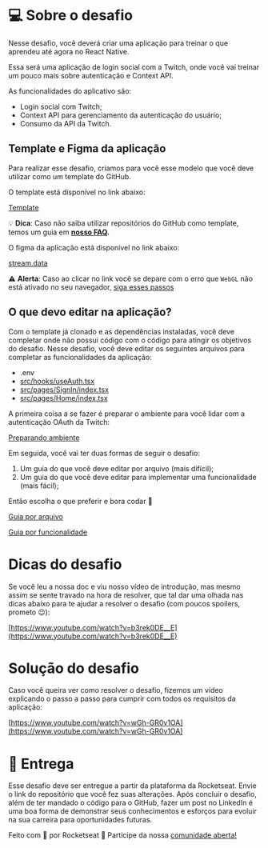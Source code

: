 # 💻 Sobre o desafio

Nesse desafio, você deverá criar uma aplicação para treinar o que aprendeu até agora no React Native.

Essa será uma aplicação de login social com a Twitch, onde você vai treinar um pouco mais sobre autenticação e Context API.

As funcionalidades do aplicativo são:

- Login social com Twitch;
- Context API para gerenciamento da autenticação do usuário;
- Consumo da API da Twitch.

## Template e Figma da aplicação

Para realizar esse desafio, criamos para você esse modelo que você deve utilizar como um template do GitHub.

O template está disponível no link abaixo:

[Template](https://github.com/rocketseat-education/ignite-template-react-native-stream-data)

<aside>

💡 **Dica**: Caso não saiba utilizar repositórios do GitHub como template, temos um guia em **[nosso FAQ](https://www.notion.so/FAQ-Desafios-ddd8fcdf2339436a816a0d9e45767664).**

</aside>

O figma da aplicação está disponível no link abaixo:

[stream.data](https://www.figma.com/file/9wO1lxhFYquTULXSt6TiPn/stream.data/duplicate)

<aside>

⚠️ **Alerta**: Caso ao clicar no link você se depare com o erro que `WebGL` não está ativado no seu navegador, [siga esses passos](https://help.figma.com/hc/en-us/articles/360039828614#Enable_WebGL)

</aside>

## O que devo editar na aplicação?

Com o template já clonado e as dependências instaladas, você deve completar onde não possui código com o código para atingir os objetivos do desafio. Nesse desafio, você deve editar os seguintes arquivos para completar as funcionalidades da aplicação:

- .env
- [src/hooks/useAuth.tsx](https://github.com/rocketseat-education/ignite-template-react-native-stream-data/blob/master/src/hooks/useAuth.tsx)
- [src/pages/SignIn/index.tsx](https://github.com/rocketseat-education/ignite-template-react-native-stream-data/blob/master/src/screens/SignIn/index.tsx)
- [src/pages/Home/index.tsx](https://github.com/rocketseat-education/ignite-template-react-native-stream-data/blob/master/src/screens/Home/index.tsx)

A primeira coisa a se fazer é preparar o ambiente para você lidar com a autenticação OAuth da Twitch:

[Preparando ambiente](https://www.notion.so/Preparando-ambiente-3ca815f6798f45b1a92f76a41d59c7bb)

Em seguida, você vai ter duas formas de seguir o desafio:

1. Um guia do que você deve editar por arquivo (mais difícil);
2. Um guia do que você deve editar para implementar uma funcionalidade (mais fácil);

Então escolha o que preferir e bora codar 🚀

[Guia por arquivo](https://www.notion.so/Guia-por-arquivo-7dfcc88829034e54a285e24bf6b94e36)

[Guia por funcionalidade](https://www.notion.so/Guia-por-funcionalidade-9d741030745d43d384c6d8fc1d033a22)

# Dicas do desafio

Se você leu a nossa doc e viu nosso vídeo de introdução, mas mesmo assim se sente travado na hora de resolver, que tal dar uma olhada nas dicas abaixo para te ajudar a resolver o desafio (com poucos spoilers, prometo 😉):

[https://www.youtube.com/watch?v=b3rek0DE__E](https://www.youtube.com/watch?v=b3rek0DE__E)

# Solução do desafio

Caso você queira ver como resolver o desafio, fizemos um vídeo explicando o passo a passo para cumprir com todos os requisitos da aplicação:

[https://www.youtube.com/watch?v=wGh-GR0v1OA](https://www.youtube.com/watch?v=wGh-GR0v1OA)

# 📅 Entrega

Esse desafio deve ser entregue a partir da plataforma da Rocketseat. Envie o link do repositório que você fez suas alterações. Após concluir o desafio, além de ter mandado o código para o GitHub, fazer um post no LinkedIn é uma boa forma de demonstrar seus conhecimentos e esforços para evoluir na sua carreira para oportunidades futuras.

Feito com 💜 por Rocketseat 👋 Participe da nossa [comunidade aberta!](https://discord.gg/Ns86RQyVH8)